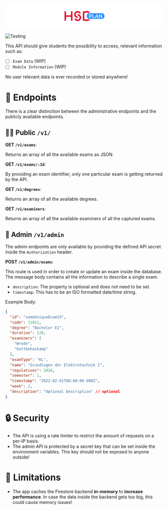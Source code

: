 ![Banner](assets/hsd-api-banner.svg)

![Testing](https://github.com/KuhlTime/hsd-exam-schedule/actions/workflows/node.js.yml/badge.svg)

This API should give students the possibility to access, relevant information such as:
- [ ] `Exam Data` (WIP)
- [ ] `Module Information` (WIP)

No user relevant data is ever recorded or stored anywhere!

# 🌟 Endpoints

There is a clear distinction between the administrative endpoints and the publicly available endpoints.

## 🧑‍🎓 Public `/v1/`

**GET `/v1/exams`**:

Returns an array of all the available exams as JSON.

**GET `/v1/exams/:Id`**:

By providing an exam identifier, only one particular exam is getting returned by the API.

**GET `/v1/degrees`**:

Returns an array of all the available degrees.

**GET `/v1/examiners`**:

Returns an array of all the available examiners of all the captured exams.

## 🥷 Admin `/v1/admin`

The admin endpoints are only available by providing the defined API secret inside the `Authorization` header.

**POST `/v1/admin/exams`**:

This route is used in order to create or update an exam inside the database. The message body contains all the information to describe a single exam.

- `description`: The property is optional and does not need to be set.
- `timestamp`: This has to be an ISO formatted date/time string.

Example Body:
```json
{
  "id": "someUniqueExamId",
  "code": 11011,
  "degree": "Bachelor EI",
  "duration": 120,
  "examiners": [
    "Wrede",
    "Gottkehaskamp"
  ],
  "examType": "KL",
  "name": "Grundlagen der Elektrotechnik I",
  "regulations": 2016,
  "semester": 1,
  "timestamp": "2022-02-01T08:00:00.000Z",
  "week": 2,
  "description": "Optional Description" // optional
}
```

# 🔒 Security

- The API is using a rate limiter to restrict the amount of requests on a per-IP basis.
- The admin API is protected by a secret key that can be set inside the environment variables. This key should not be exposed to anyone outside!

# 🚩 Limitations
- The app caches the Firestore backend **in-memory** to **increase performance**. In case the data inside the backend gets too big, this could cause memory issues!
